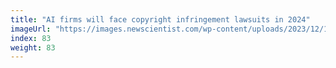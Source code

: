 ```yaml
---
title: "AI firms will face copyright infringement lawsuits in 2024"
imageUrl: "https://images.newscientist.com/wp-content/uploads/2023/12/19172900/SEI_184085057.jpg?width=600"
index: 83
weight: 83
---
```

